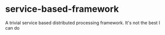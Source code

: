 # service-based-framework
A trivial service based distributed processing framework. It's not the best I can do
